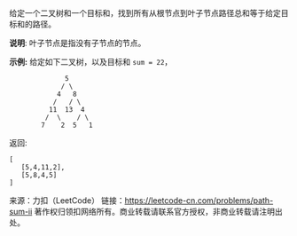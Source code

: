 给定一个二叉树和一个目标和，找到所有从根节点到叶子节点路径总和等于给定目标和的路径。

**说明**: 叶子节点是指没有子节点的节点。

**示例:**
给定如下二叉树，以及目标和 ```sum = 22```，
```
              5
             / \
            4   8
           /   / \
          11  13  4
         /  \    / \
        7    2  5   1
```        
返回:
```
[
   [5,4,11,2],
   [5,8,4,5]
]
```
来源：力扣（LeetCode）
链接：https://leetcode-cn.com/problems/path-sum-ii
著作权归领扣网络所有。商业转载请联系官方授权，非商业转载请注明出处。
